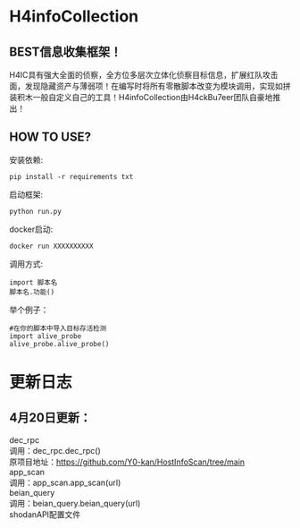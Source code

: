 # H4infoCollection
BEST信息收集框架！
---------------------
H4IC具有强大全面的侦察，全方位多层次立体化侦察目标信息，扩展红队攻击面，发现隐藏资产与薄弱项！在编写时将所有零散脚本改变为模块调用，实现如拼装积木一般自定义自己的工具！H4infoCollection由H4ckBu7eer团队自豪地推出！

HOW TO USE?
---------------------
安装依赖: 

```
pip install -r requirements txt
```

启动框架: 

```
python run.py
```

docker启动: 

```
docker run XXXXXXXXXX
```

调用方式: 

```
import 脚本名
脚本名.功能()
```

举个例子：
```
#在你的脚本中导入目标存活检测
import alive_probe
alive_probe.alive_probe()
```



更新日志
====================
4月20日更新：</br>
--------------------
dec_rpc</br>
调用：dec_rpc.dec_rpc()
</br>
原项目地址：https://github.com/Y0-kan/HostInfoScan/tree/main
</br>
app_scan </br>
调用：app_scan.app_scan(url)</br>
beian_query </br>
调用：beian_query.beian_query(url)</br>
shodanAPI配置文件</br>
